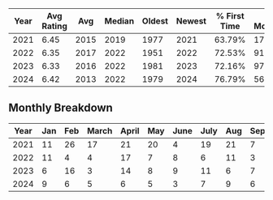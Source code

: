 | Year | Avg Rating | Avg | Median | Oldest | Newest | % First Time | # Movies |
|------|------------|-----|--------|--------|--------|--------------|----------|
| 2021 | 6.45 | 2015 | 2019 | 1977 | 2021 | 63.79% | 174 |
| 2022 | 6.35 | 2017 | 2022 | 1951 | 2022 | 72.53% | 91 |
| 2023 | 6.33 | 2016 | 2022 | 1981 | 2023 | 72.16% | 97 |
| 2024 | 6.42 | 2013 | 2022 | 1979 | 2024 | 76.79% | 56 |

## Monthly Breakdown
| Year | Jan | Feb | March | April | May | June | July | Aug | Sept | Oct | Nov | Dec |
|------|-----|-----|-------|-------|-----|------|------|-----|------|-----|-----|-----|
| 2021 | 11 | 26 | 17 | 21 | 20 | 4 | 19 | 21 | 7 | 7 | 16 | 5 |
| 2022 | 11 | 4 | 4 | 17 | 7 | 8 | 6 | 11 | 3 | 5 | 7 | 8 |
| 2023 | 6 | 16 | 3 | 14 | 8 | 9 | 11 | 6 | 7 | 12 | 3 | 2 |
| 2024 | 9 | 6 | 5 | 6 | 5 | 3 | 7 | 9 | 6 | 0 | 0 | 0 |
